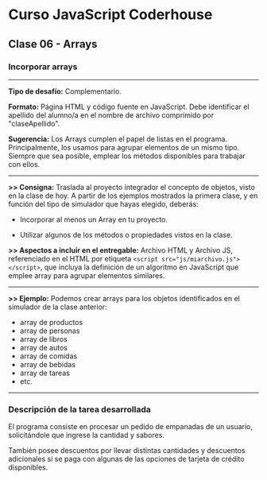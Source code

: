 # Curso JavaScript Coderhouse

## Clase 06 - Arrays

### Incorporar arrays

---

**Tipo de desafío:** 
Complementario.

**Formato:** 
Página HTML y código fuente en JavaScript. Debe identificar el apellido del alumno/a en el nombre de archivo comprimido por "claseApellido".

**Sugerencia:**
Los Arrays cumplen el papel de listas en el programa. Principalmente, los usamos para agrupar elementos de un mismo tipo.
Siempre que sea posible, emplear los métodos disponibles para trabajar con ellos.

---

**>> Consigna:**
Traslada al proyecto integrador el concepto de objetos, visto en la clase de hoy. A partir de los ejemplos mostrados la primera clase, y en función del tipo de simulador que hayas elegido, deberás:

- Incorporar al menos un Array en tu proyecto.

- Utilizar algunos de los métodos o propiedades vistos en la clase.

**>> Aspectos a incluir en el entregable:**
Archivo HTML y Archivo JS, referenciado en el HTML por etiqueta `<script src="js/miarchivo.js"></script>`, que incluya la definición de un algoritmo en JavaScript que emplee array para agrupar elementos similares.

---

**>> Ejemplo:**
Podemos crear arrays para los objetos identificados en el simulador de la clase anterior:

- array de productos
- array de personas
- array de libros
- array de autos
- array de comidas
- array de bebidas
- array de tareas
- etc.

---

### Descripción de la tarea desarrollada

El programa consiste en procesar un pedido de empanadas de un usuario, solicitándole que ingrese la cantidad y sabores.

También posee descuentos por llevar distintas cantidades y descuentos adicionales si se paga con algunas de las opciones de tarjeta de crédito disponibles.
